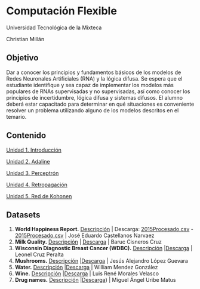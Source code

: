 # Computación Flexible

Universidad Tecnológica de la Mixteca

Christian Millán

## Objetivo

Dar a conocer los principios y fundamentos básicos de los modelos de Redes Neuronales Artificiales (RNA) y la lógica difusa.
Se espera que el estudiante identifique y sea capaz de implementar los modelos más populares de RNAs supervisadas y no supervisadas, así como conocer los principios de incertidumbre, lógica difusa y sistemas difusos.
El alumno deberá estar capacitado para determinar en qué situaciones es conveniente resolver un problema utilizando alguno de los modelos descritos en el temario.

## Contenido

[Unidad 1. Introducción](./L01-intro/README.md)

[Unidad 2. Adaline](./L02-adaline/README.md)

[Unidad 3. Perceptrón](./L03-perceptron/README.md)

[Unidad 4. Retropagación](./L04-backpropagation/README.md)

[Unidad 5. Red de Kohonen](./L05-som/README.md)

## Datasets

1. **World Happiness Report.** [Descripción](./datasets/world_happiness_report/world_happiness_report.pdf)
| Descarga: [2015Procesado.csv](./datasets/world_happiness_report/2015Procesado.csv) - [2015Procesado.csv](./datasets/world_happiness_report/2015Procesado.csv)
| José Eduardo Castellanos Narvaez
2. **Milk Quality.** [Descripción](./datasets/02-milk-quality/milkQuality.md)
| [Descarga](https://www.kaggle.com/datasets/yrohit199/milk-quality)
| Baruc Cisneros Cruz
3. **Wisconsin Diagnostic Breast Cancer (WDBC).** [Descripción](./datasets/03-Wisconsin-Diagnostic-Breast-Cancer/winsconsin-breast-cancer.md)
|[Descarga](./../datasets/03-Wisconsin-Diagnostic-Breast-Cancer/breast-cancer-wisconsin.csv)
| Leonel Cruz Peralta
4. **Mushrooms.** [Descripción](https://github.com/Alejandro2000Lopez/Tarea-2_1-Dataset-Mushroom/blob/main/DataSet%20Mushroom.ipynb)
|[Descarga](https://github.com/Alejandro2000Lopez/Tarea-2_1-Dataset-Mushroom/blob/main/mushrooms.csv)
| Jesús Alejandro López Guevara
5. **Water.** [Descripción](./datasets/05-water/Water%20Datset.md)
|[Descarga](./datasets/05-water/water_potability.csv)
| William Mendez González
6. **Wine.** [Descripción](./datasets/06-wine/06-wine.md)
|[Descarga](https://archive.ics.uci.edu/ml/machine-learning-databases/wine/)
| Luis René Morales Velasco
7. **Drug names.** [Descripción](./07-drug-names/DATASET.md)
|[Descarga](./datasets/07-drug-names/dataset1/))
| Miguel Ángel Uribe Matus
